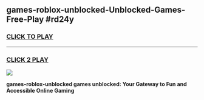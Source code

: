
## games-roblox-unblocked-Unblocked-Games-Free-Play #rd24y
<h3>
<a href="https://us.freeplayer.one?title=games-roblox-unblocked&ref=9M">CLICK TO PLAY</a></h3>
<hr>

<h3>
<a href="https://us.freeplayer.one?title=games-roblox-unblocked&ref=9M">CLICK 2 PLAY</a>
  
</h3>

<a href="https://us.freeplayer.one?title=games-roblox-unblocked&ref=9M"><img src="https://clearcache.store/games.png"></a>


**games-roblox-unblocked games unblocked: Your Gateway to Fun and Accessible Online Gaming**
